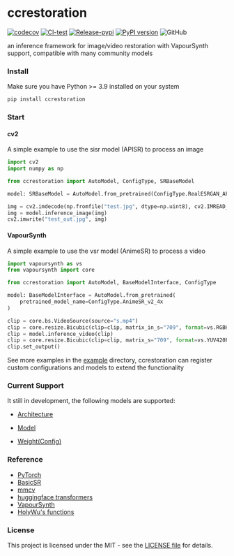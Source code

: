 # ccrestoration

[![codecov](https://codecov.io/gh/TensoRaws/ccrestoration/graph/badge.svg?token=VK0BHDUXAI)](https://codecov.io/gh/TensoRaws/ccrestoration)
[![CI-test](https://github.com/TensoRaws/ccrestoration/actions/workflows/CI-test.yml/badge.svg)](https://github.com/TensoRaws/ccrestoration/actions/workflows/CI-test.yml)
[![Release-pypi](https://github.com/TensoRaws/ccrestoration/actions/workflows/Release-pypi.yml/badge.svg)](https://github.com/TensoRaws/ccrestoration/actions/workflows/Release-pypi.yml)
[![PyPI version](https://badge.fury.io/py/ccrestoration.svg)](https://badge.fury.io/py/ccrestoration)
![GitHub](https://img.shields.io/github/license/TensoRaws/ccrestoration)

an inference framework for image/video restoration with VapourSynth support, compatible with many community models

### Install

Make sure you have Python >= 3.9 installed on your system

```bash
pip install ccrestoration
```

### Start

#### cv2

A simple example to use the sisr model (APISR) to process an image

```python
import cv2
import numpy as np

from ccrestoration import AutoModel, ConfigType, SRBaseModel

model: SRBaseModel = AutoModel.from_pretrained(ConfigType.RealESRGAN_APISR_RRDB_GAN_generator_2x)

img = cv2.imdecode(np.fromfile("test.jpg", dtype=np.uint8), cv2.IMREAD_COLOR)
img = model.inference_image(img)
cv2.imwrite("test_out.jpg", img)
```

#### VapourSynth

A simple example to use the vsr model (AnimeSR) to process a video

```python
import vapoursynth as vs
from vapoursynth import core

from ccrestoration import AutoModel, BaseModelInterface, ConfigType

model: BaseModelInterface = AutoModel.from_pretrained(
    pretrained_model_name=ConfigType.AnimeSR_v2_4x
)

clip = core.bs.VideoSource(source="s.mp4")
clip = core.resize.Bicubic(clip=clip, matrix_in_s="709", format=vs.RGBH)
clip = model.inference_video(clip)
clip = core.resize.Bicubic(clip=clip, matrix_s="709", format=vs.YUV420P16)
clip.set_output()
```

See more examples in the [example](./example) directory, ccrestoration can register custom configurations and models to extend the functionality

### Current Support

It still in development, the following models are supported:

- [Architecture](./ccrestoration/type/arch.py)

- [Model](./ccrestoration/type/model.py)

- [Weight(Config)](./ccrestoration/type/config.py)

### Reference

- [PyTorch](https://github.com/pytorch/pytorch)
- [BasicSR](https://github.com/XPixelGroup/BasicSR)
- [mmcv](https://github.com/open-mmlab/mmcv)
- [huggingface transformers](https://github.com/huggingface/transformers)
- [VapourSynth](https://www.vapoursynth.com/)
- [HolyWu's functions](https://github.com/HolyWu)

### License

This project is licensed under the MIT - see
the [LICENSE file](https://github.com/TensoRaws/ccrestoration/blob/main/LICENSE) for details.
